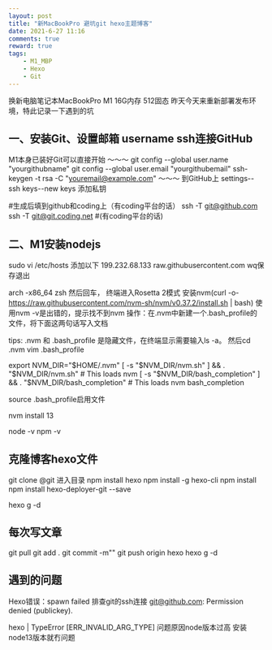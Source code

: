```yaml
---
layout: post
title: "新MacBookPro 避坑git hexo主题博客"
date: 2021-6-27 11:16
comments: true
reward: true
tags: 
	- M1_MBP
	- Hexo
	- Git
---
```

换新电脑笔记本MacBookPro M1 16G内存 512固态
昨天今天来重新部署发布环境，特此记录一下遇到的坑
<!-- more -->
## 一、安装Git、设置邮箱 username ssh连接GitHub
M1本身已装好Git可以直接开始
～～～
git config --global user.name "yourgithubname"
git config --global user.email "yourgithubemail"
ssh-keygen -t rsa -C "youremail@example.com"
～～～
到GitHub上 settings--ssh keys--new keys 添加私钥

#生成后填到github和coding上（有coding平台的话）
ssh -T git@github.com
ssh -T git@git.coding.net #(有coding平台的话)
## 二、M1安装nodejs
sudo vi /etc/hosts
添加以下
199.232.68.133 raw.githubusercontent.com
wq保存退出

arch -x86_64 zsh
然后回车，
终端进入Rosetta 2模式
安装nvm(curl -o- https://raw.githubusercontent.com/nvm-sh/nvm/v0.37.2/install.sh | bash)
使用nvm -v是出错的，提示找不到nvm
操作：在.nvm中新建一个.bash_profile的文件，将下面这两句话写入文档

tips: .nvm 和 .bash_profile 是隐藏文件，在终端显示需要输入ls -a。
然后cd .nvm
vim .bash_profile

export NVM_DIR="$HOME/.nvm"
[ -s "$NVM_DIR/nvm.sh" ] && \. "$NVM_DIR/nvm.sh" # This loads nvm
[ -s "$NVM_DIR/bash_completion" ] && \. "$NVM_DIR/bash_completion"  # This loads nvm bash_completion

source .bash_profile启用文件

nvm install 13

node -v
npm -v

## 克隆博客hexo文件
git clone @git
进入目录
npm install hexo
npm install -g hexo-cli
npm install
npm install hexo-deployer-git --save

hexo g -d

## 每次写文章
git pull
git add .
git commit -m""
git push origin hexo
hexo g -d

## 遇到的问题
Hexo错误：spawn failed
排查git的ssh连接
git@github.com: Permission denied (publickey).


hexo | TypeError [ERR_INVALID_ARG_TYPE]
问题原因node版本过高
安装node13版本就冇问题





